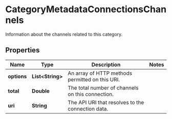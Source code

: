 

# CategoryMetadataConnectionsChannels

Information about the channels related to this category.

## Properties

| Name | Type | Description | Notes |
|------------ | ------------- | ------------- | -------------|
|**options** | **List&lt;String&gt;** | An array of HTTP methods permitted on this URI. |  |
|**total** | **Double** | The total number of channels on this connection. |  |
|**uri** | **String** | The API URI that resolves to the connection data. |  |



